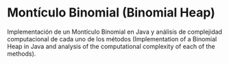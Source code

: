 # Montículo Binomial (Binomial Heap)
Implementación de un Montículo Binomial en Java y análisis de complejidad computacional de cada uno de los métodos (Implementation of a Binomial Heap in Java and analysis of the computational complexity of each of the methods).
